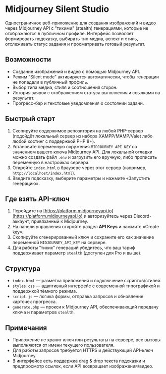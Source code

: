 # Midjourney Silent Studio

Одностраничное веб-приложение для создания изображений и видео через Midjourney API с "тихими" (stealth) генерациями, которые не отображаются в публичном профиле. Интерфейс позволяет формировать подсказку, выбирать тип медиа, аспект и стиль, отслеживать статус задания и просматривать готовый результат.

## Возможности

- Создание изображений и видео с помощью Midjourney API.
- Режим "Silent mode" активируется автоматически, чтобы генерации не попадали в публичный профиль.
- Выбор типа медиа, стиля и соотношения сторон.
- История заявок с отображением статуса выполнения и ссылками на результат.
- Прогресс-бар и текстовые уведомления о состоянии задачи.

## Быстрый старт

1. Скопируйте содержимое репозитория на любой PHP-сервер (подойдёт локальный сервер из набора XAMPP/MAMP/Valet либо любой хостинг с поддержкой PHP 8+).
2. Установите переменную окружения `MIDJOURNEY_API_KEY` со значением вашего ключа Midjourney API. Для локальной отладки можно создать файл `.env` и загрузить его вручную, либо прописать переменную в настройках сервера.
3. Откройте `index.html` в браузере через этот сервер (например, `http://localhost/index.html`).
4. Введите подсказку, выберите параметры и нажмите «Запустить генерацию».

## Где взять API-ключ

1. Перейдите на [https://platform.midjourneyapi.io](https://platform.midjourneyapi.io) и авторизуйтесь через Discord-аккаунт, привязанный к Midjourney.
2. На панели управления откройте раздел **API Keys** и нажмите «Create key».
3. Скопируйте сгенерированный ключ и сохраните его как значение переменной `MIDJOURNEY_API_KEY` на сервере.
4. Для работы "тихих" генераций убедитесь, что ваш тариф поддерживает параметр `stealth` (доступен для Pro и выше).

## Структура

- `index.html` — разметка приложения и подключение скриптов/стилей.
- `styles.css` — адаптивный интерфейс с современной типографикой и поддержкой тёмного режима.
- `script.js` — логика формы, отправка запросов и обновление карточек прогресса.
- `generate.php` — прокси к Midjourney API, обеспечивающий передачу ключа и параметров `stealth`.

## Примечания

- Приложение не хранит ключ или результаты на сервере, все вызовы выполняются от имени текущего пользователя.
- Для работы запросов требуется HTTPS и действующий API-ключ Midjourney.
- В интерфейсе есть поддержка drag & drop текста подсказки и предпросмотр ссылок, если API возвращает изображения/видео.
